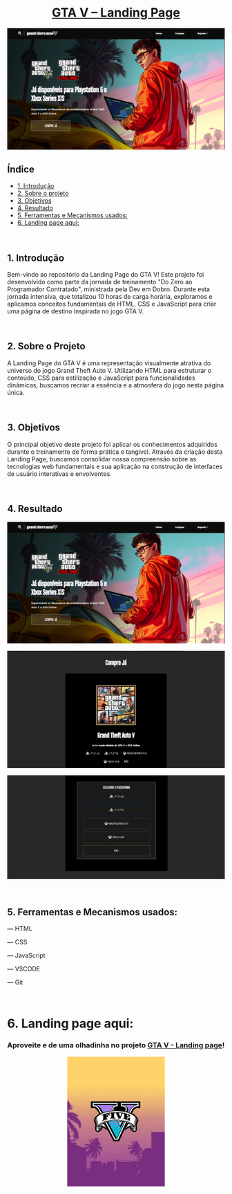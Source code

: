 # <h1 align="center"> [GTA V – Landing Page](https://catarinaeudoxia.github.io/projeto-gta/) </h1>


<p align="center">
  <img src="src/imagens/tela-compre-ja.png" alt="Tela inicial">
</p>

## Índice

* [1. Introdução](#1-introdução)
* [2. Sobre o projeto](#2-sobre-o-projeto)
* [3. Objetivos](#3-objetivos)
* [4. Resultado](#4-resultado)
* [5. Ferramentas e Mecanismos usados:](#5-ferramentas-e-mecanismos-usados)
* [6. Landing page aqui:](#6-landing-page-aqui)



<br>

## 1. Introdução

Bem-vindo ao repositório da Landing Page do GTA V! Este projeto foi desenvolvido como parte da jornada de treinamento "Do Zero ao Programador Contratado", ministrada pela Dev em Dobro. Durante esta jornada intensiva, que totalizou 10 horas de carga horária, exploramos e aplicamos conceitos fundamentais de HTML, CSS e JavaScript para criar uma página de destino inspirada no jogo GTA V.

<br>

## 2. Sobre o Projeto

A Landing Page do GTA V é uma representação visualmente atrativa do universo do jogo Grand Theft Auto V. Utilizando HTML para estruturar o conteúdo, CSS para estilização e JavaScript para funcionalidades dinâmicas, buscamos recriar a essência e a atmosfera do jogo nesta página única.

<br>

## 3. Objetivos

O principal objetivo deste projeto foi aplicar os conhecimentos adquiridos durante o treinamento de forma prática e tangível. Através da criação desta Landing Page, buscamos consolidar nossa compreensão sobre as tecnologias web fundamentais e sua aplicação na construção de interfaces de usuário interativas e envolventes.

<br>

## 4. Resultado

<p align="center">
  <img src="src/imagens/tela-compre-ja.png" alt="Tela inicial">
</p>

<p align="center">
  <img src="src/imagens/tela-onde-jogar.png" alt="Tela inicial">
</p>

<p align="center">
  <img src="src/imagens/tela-plataformas.png" alt="Tela inicial">
</p>

<br>

## 5. Ferramentas e Mecanismos usados:

— HTML

— CSS

— JavaScript

— VSCODE

— Git 

<br>

# 6. Landing page aqui:

### Aproveite e de uma olhadinha no projeto [GTA V - Landing page](https://catarinaeudoxia.github.io/projeto-gta/)! 

<p align="center">
  <img src="src/imagens/gif-v-gta.gif" alt="Gif do simbolo V do GTA"  height="300">
</p>

<br>

